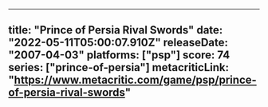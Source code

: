 
---
title: "Prince of Persia Rival Swords"
date: "2022-05-11T05:00:07.910Z"
releaseDate: "2007-04-03"
platforms: ["psp"]
score: 74
series: ["prince-of-persia"]
metacriticLink: "https://www.metacritic.com/game/psp/prince-of-persia-rival-swords"
---
